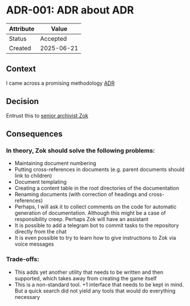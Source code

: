 # ADR-001: ADR about ADR

| Attribute | Value      |
| --------- | ---------- |
| Status    | Accepted   |
| Created   | 2025-06-21 |

## Context

I came across a promising methodology [ADR](https://cognitect.com/blog/2011/11/15/documenting-architecture-decisions)

## Decision

Entrust this to [senior archivist Zok](../ideas/Idea-001_archivist-zok.md)

## Consequences

### In theory, Zok should solve the following problems:

- Maintaining document numbering
- Putting cross-references in documents (e.g. parent documents should link to children)
- Document templating
- Creating a content table in the root directories of the documentation
- Renaming documents (with correction of headings and cross-references)
- Perhaps, I will ask it to collect comments on the code for automatic generation of documentation. Although this might be a case of responsibility creep. Perhaps Zok will have an assistant
- It is possible to add a telegram bot to commit tasks to the repository directly from the chat
- It is even possible to try to learn how to give instructions to Zok via voice messages

### Trade-offs:

- This adds yet another utility that needs to be written and then supported, which takes away from creating the game itself
- This is a non-standard tool. +1 interface that needs to be kept in mind. But a quick search did not yield any tools that would do everything necessary
